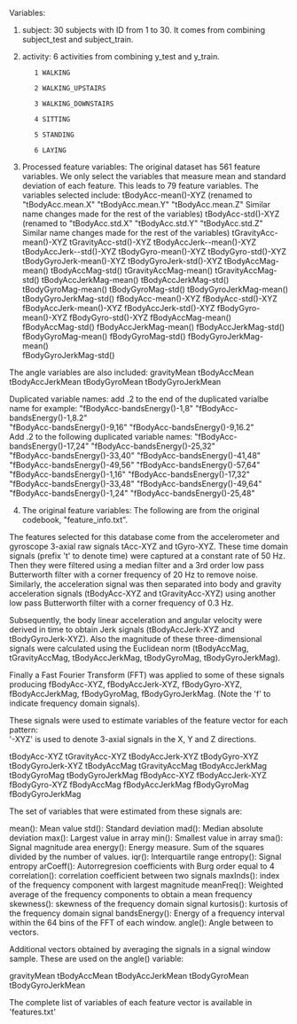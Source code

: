 Variables:

1. subject: 30 subjects with ID from 1 to 30. It comes from combining subject_test and subject_train.

2. activity: 6 activities from combining y_test and y_train.

          1 WALKING
 
          2 WALKING_UPSTAIRS
 
          3 WALKING_DOWNSTAIRS
 
          4 SITTING  
          
          5 STANDING
 
          6 LAYING

3. Processed feature variables: The original dataset has 561 feature variables. We only select the variables that measure mean and standard deviation of each feature. This leads to 79 feature variables.
The variables selected include: 
tBodyAcc-mean()-XYZ     (renamed to "tBodyAcc.mean.X" "tBodyAcc.mean.Y" "tBodyAcc.mean.Z" Similar name changes made for the rest of the variables)
tBodyAcc-std()-XYZ      (renamed to "tBodyAcc.std.X" "tBodyAcc.std.Y" "tBodyAcc.std.Z"  Similar name changes made for the rest of the variables)
tGravityAcc-mean()-XYZ
tGravityAcc-std()-XYZ
tBodyAccJerk--mean()-XYZ
tBodyAccJerk--std()-XYZ
tBodyGyro-mean()-XYZ
tBodyGyro-std()-XYZ
tBodyGyroJerk-mean()-XYZ
tBodyGyroJerk-std()-XYZ
tBodyAccMag-mean()
tBodyAccMag-std()
tGravityAccMag-mean()
tGravityAccMag-std()
tBodyAccJerkMag-mean()
tBodyAccJerkMag-std()
tBodyGyroMag-mean()
tBodyGyroMag-std()
tBodyGyroJerkMag-mean()
tBodyGyroJerkMag-std()
fBodyAcc-mean()-XYZ
fBodyAcc-std()-XYZ
fBodyAccJerk-mean()-XYZ
fBodyAccJerk-std()-XYZ
fBodyGyro-mean()-XYZ
fBodyGyro-std()-XYZ
fBodyAccMag-mean()
fBodyAccMag-std()
fBodyAccJerkMag-mean()
fBodyAccJerkMag-std()
fBodyGyroMag-mean()
fBodyGyroMag-std()
fBodyGyroJerkMag-mean()   
fBodyGyroJerkMag-std()    

The angle variables are also included:
gravityMean
tBodyAccMean
tBodyAccJerkMean
tBodyGyroMean
tBodyGyroJerkMean                          

Duplicated variable names: add .2 to the end of the duplicated varialbe name
 for example: "fBodyAcc-bandsEnergy()-1,8"   "fBodyAcc-bandsEnergy()-1,8.2"  
              "fBodyAcc-bandsEnergy()-9,16"  "fBodyAcc-bandsEnergy()-9,16.2"        
Add .2 to the following duplicated variable names: 
"fBodyAcc-bandsEnergy()-17,24"         "fBodyAcc-bandsEnergy()-25,32"        
"fBodyAcc-bandsEnergy()-33,40"         "fBodyAcc-bandsEnergy()-41,48"        
"fBodyAcc-bandsEnergy()-49,56"         "fBodyAcc-bandsEnergy()-57,64"        
"fBodyAcc-bandsEnergy()-1,16"          "fBodyAcc-bandsEnergy()-17,32"        
"fBodyAcc-bandsEnergy()-33,48"         "fBodyAcc-bandsEnergy()-49,64"        
"fBodyAcc-bandsEnergy()-1,24"          "fBodyAcc-bandsEnergy()-25,48"

4. The original feature variables:  The following are from the original codebook, "feature_info.txt". 

The features selected for this database come from the accelerometer and gyroscope 3-axial raw signals tAcc-XYZ and tGyro-XYZ. These time domain signals (prefix 't' to denote time) were captured at a constant rate of 50 Hz. Then they were filtered using a median filter and a 3rd order low pass Butterworth filter with a corner frequency of 20 Hz to remove noise. Similarly, the acceleration signal was then separated into body and gravity acceleration signals (tBodyAcc-XYZ and tGravityAcc-XYZ) using another low pass Butterworth filter with a corner frequency of 0.3 Hz. 

Subsequently, the body linear acceleration and angular velocity were derived in time to obtain Jerk signals (tBodyAccJerk-XYZ and tBodyGyroJerk-XYZ). Also the magnitude of these three-dimensional signals were calculated using the Euclidean norm (tBodyAccMag, tGravityAccMag, tBodyAccJerkMag, tBodyGyroMag, tBodyGyroJerkMag). 

Finally a Fast Fourier Transform (FFT) was applied to some of these signals producing fBodyAcc-XYZ, fBodyAccJerk-XYZ, fBodyGyro-XYZ, fBodyAccJerkMag, fBodyGyroMag, fBodyGyroJerkMag. (Note the 'f' to indicate frequency domain signals). 

These signals were used to estimate variables of the feature vector for each pattern:  
'-XYZ' is used to denote 3-axial signals in the X, Y and Z directions.

tBodyAcc-XYZ
tGravityAcc-XYZ
tBodyAccJerk-XYZ
tBodyGyro-XYZ
tBodyGyroJerk-XYZ
tBodyAccMag
tGravityAccMag
tBodyAccJerkMag
tBodyGyroMag
tBodyGyroJerkMag
fBodyAcc-XYZ
fBodyAccJerk-XYZ
fBodyGyro-XYZ
fBodyAccMag
fBodyAccJerkMag
fBodyGyroMag
fBodyGyroJerkMag

The set of variables that were estimated from these signals are: 

mean(): Mean value
std(): Standard deviation
mad(): Median absolute deviation 
max(): Largest value in array
min(): Smallest value in array
sma(): Signal magnitude area
energy(): Energy measure. Sum of the squares divided by the number of values. 
iqr(): Interquartile range 
entropy(): Signal entropy
arCoeff(): Autorregresion coefficients with Burg order equal to 4
correlation(): correlation coefficient between two signals
maxInds(): index of the frequency component with largest magnitude
meanFreq(): Weighted average of the frequency components to obtain a mean frequency
skewness(): skewness of the frequency domain signal 
kurtosis(): kurtosis of the frequency domain signal 
bandsEnergy(): Energy of a frequency interval within the 64 bins of the FFT of each window.
angle(): Angle between to vectors.

Additional vectors obtained by averaging the signals in a signal window sample. These are used on the angle() variable:

gravityMean
tBodyAccMean
tBodyAccJerkMean
tBodyGyroMean
tBodyGyroJerkMean

The complete list of variables of each feature vector is available in 'features.txt'


